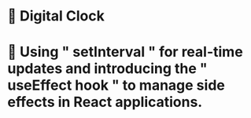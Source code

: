 # 📖 Digital Clock
# 👀 Using " setInterval " for real-time updates and introducing the " useEffect hook " to manage side effects in React applications.


